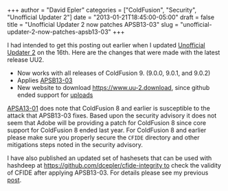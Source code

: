 +++
author = "David Epler"
categories = ["ColdFusion", "Security", "Unofficial Updater 2"]
date = "2013-01-21T18:45:00-05:00"
draft = false
title = "Unofficial Updater 2 now patches APSB13-03"
slug = "unofficial-updater-2-now-patches-apsb13-03"
+++

I had intended to get this posting out earlier when I updated [Unofficial Updater 2](https://www.uu-2.download) on the 16th. Here are the changes that were made with the latest release UU2.

* Now works with all releases of ColdFusion 9. (9.0.0, 9.0.1, and 9.0.2)
* Applies [APSB13-03](http://www.adobe.com/support/security/bulletins/apsb13-03.html)
* New website to download https://www.uu-2.download, since github ended support for [uploads](https://github.com/blog/1302-goodbye-uploads)

<!--more-->
  
[APSA13-01](http://www.adobe.com/support/security/advisories/apsa13-01.html) does note that ColdFusion 8 and earlier is susceptible to the attack that APSB13-03 fixes. Based upon the security advisory it does not seem that Adobe will be providing a patch for ColdFusion 8 since core support for ColdFusion 8 ended last year. For ColdFusion 8 and earlier please make sure you properly secure the `CFIDE` directory and other mitigations steps noted in the security advisory.
  
I have also published an updated set of hashesets that can be used with hashdeep at https://github.com/dcepler/cfide-integrity to check the validity of CFIDE after applying APSB13-03. For details please see my previous [post](/post/file-integrity-checking-cfide).